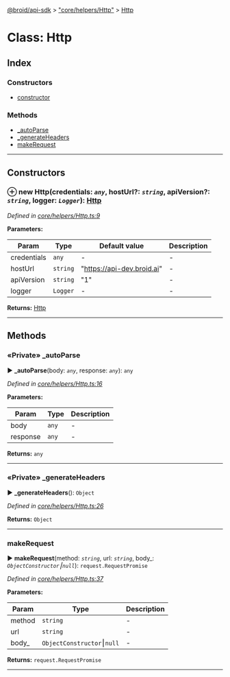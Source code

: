 [@broid/api-sdk](../README.md) > ["core/helpers/Http"](../modules/_core_helpers_http_.md) > [Http](../classes/_core_helpers_http_.http.md)



# Class: Http

## Index

### Constructors

* [constructor](_core_helpers_http_.http.md#constructor)


### Methods

* [_autoParse](_core_helpers_http_.http.md#_autoparse)
* [_generateHeaders](_core_helpers_http_.http.md#_generateheaders)
* [makeRequest](_core_helpers_http_.http.md#makerequest)



---
## Constructors
<a id="constructor"></a>


### ⊕ **new Http**(credentials: *`any`*, hostUrl?: *`string`*, apiVersion?: *`string`*, logger: *`Logger`*): [Http](_core_helpers_http_.http.md)



*Defined in [core/helpers/Http.ts:9](https://github.com/broidHQ/broid-api-js-sdk/blob/0f18411/src/core/helpers/Http.ts#L9)*



**Parameters:**

| Param | Type | Default value | Description |
| ------ | ------ | ------ | ------ |
| credentials | `any`  | - |   - |
| hostUrl | `string`  | &quot;https://api-dev.broid.ai&quot; |   - |
| apiVersion | `string`  | &quot;1&quot; |   - |
| logger | `Logger`  | - |   - |





**Returns:** [Http](_core_helpers_http_.http.md)

---



## Methods
<a id="_autoparse"></a>

### «Private» _autoParse

► **_autoParse**(body: *`any`*, response: *`any`*): `any`




*Defined in [core/helpers/Http.ts:16](https://github.com/broidHQ/broid-api-js-sdk/blob/0f18411/src/core/helpers/Http.ts#L16)*



**Parameters:**

| Param | Type | Description |
| ------ | ------ | ------ |
| body | `any`   |  - |
| response | `any`   |  - |





**Returns:** `any`





___

<a id="_generateheaders"></a>

### «Private» _generateHeaders

► **_generateHeaders**(): `Object`




*Defined in [core/helpers/Http.ts:26](https://github.com/broidHQ/broid-api-js-sdk/blob/0f18411/src/core/helpers/Http.ts#L26)*





**Returns:** `Object`





___

<a id="makerequest"></a>

###  makeRequest

► **makeRequest**(method: *`string`*, url: *`string`*, body_: *`ObjectConstructor`⎮`null`*): `request.RequestPromise`




*Defined in [core/helpers/Http.ts:37](https://github.com/broidHQ/broid-api-js-sdk/blob/0f18411/src/core/helpers/Http.ts#L37)*



**Parameters:**

| Param | Type | Description |
| ------ | ------ | ------ |
| method | `string`   |  - |
| url | `string`   |  - |
| body_ | `ObjectConstructor`⎮`null`   |  - |





**Returns:** `request.RequestPromise`





___


